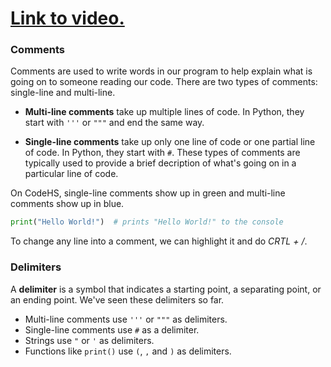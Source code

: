 # [Link to video.](https://www.youtube.com/watch?v=0a32hyTel4w&list=PLVD25niNi0BlpS2dC7eXz1Rm3lOb9ftaJ)

### Comments

Comments are used to write words in our program to help explain what is going on to someone reading our code. There are two types of comments: single-line and multi-line. 

* **Multi-line comments** take up multiple lines of code. In Python, they start with `'''` or `"""` and end the same way.

* **Single-line comments** take up only one line of code or one partial line of code. In Python, they start with `#`. These types of comments are typically used to provide a brief decription of what's going on in a particular line of code.

On CodeHS, single-line comments show up in green and multi-line comments show up in blue.

```python
print("Hello World!")  # prints "Hello World!" to the console
```

To change any line into a comment, we can highlight it and do *CRTL + /*.

### Delimiters

A **delimiter** is a symbol that indicates a starting point, a separating point, or an ending point. We've seen these delimiters so far.

* Multi-line comments use `'''` or `"""` as delimiters.
* Single-line comments use `#` as a delimiter.
* Strings use `"` or `'` as delimiters.
* Functions like `print()` use `(`, `,` and `)` as delimiters.
